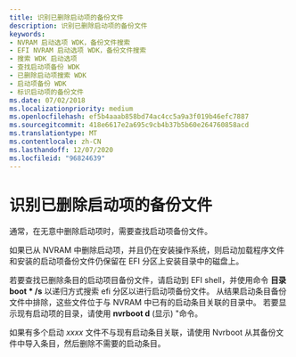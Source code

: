 ```yaml
---
title: 识别已删除启动项的备份文件
description: 识别已删除启动项的备份文件
keywords:
- NVRAM 启动选项 WDK，备份文件搜索
- EFI NVRAM 启动选项 WDK，备份文件搜索
- 搜索 WDK 启动选项
- 查找启动项备份 WDK
- 已删除启动项搜索 WDK
- 启动项备份 WDK
- 标识启动项的备份文件
ms.date: 07/02/2018
ms.localizationpriority: medium
ms.openlocfilehash: ef5b4aaab858bd74ac4cc5a9a3f019b46efc7887
ms.sourcegitcommit: 418e6617e2a695c9cb4b37b5b60e264760858acd
ms.translationtype: MT
ms.contentlocale: zh-CN
ms.lasthandoff: 12/07/2020
ms.locfileid: "96824639"
---
```

# <a name="identifying-backup-files-for-deleted-boot-entries"></a>识别已删除启动项的备份文件

通常，在无意中删除启动项时，需要查找启动项备份文件。

如果已从 NVRAM 中删除启动项，并且仍在安装操作系统，则启动加载程序文件和安装的启动项备份文件仍保留在 EFI 分区上安装目录中的磁盘上。

若要查找已删除条目的启动项目备份文件，请启动到 EFI shell，并使用命令 **目录 boot \* /s** 以递归方式搜索 efi 分区以进行启动项备份文件。 从结果启动条目备份文件中排除，这些文件位于与 NVRAM 中已有的启动条目关联的目录中。 若要显示现有启动项的目录，请使用 **nvrboot d** (显示) "命令。

如果有多个启动 *xxxx* 文件不与现有启动条目关联，请使用 Nvrboot 从其备份文件中导入条目，然后删除不需要的启动条目。
